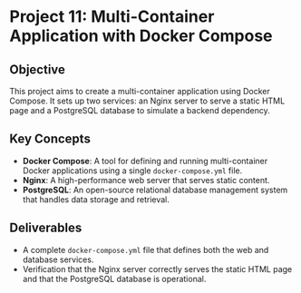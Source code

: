 # Project 11: Multi-Container Application with Docker Compose

## Objective
This project aims to create a multi-container application using Docker Compose. It sets up two services: an Nginx server to serve a static HTML page and a PostgreSQL database to simulate a backend dependency.

## Key Concepts
- **Docker Compose**: A tool for defining and running multi-container Docker applications using a single `docker-compose.yml` file.
- **Nginx**: A high-performance web server that serves static content.
- **PostgreSQL**: An open-source relational database management system that handles data storage and retrieval.

## Deliverables
- A complete `docker-compose.yml` file that defines both the web and database services.
- Verification that the Nginx server correctly serves the static HTML page and that the PostgreSQL database is operational.
